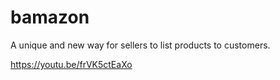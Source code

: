 # bamazon
A unique and new way for sellers to list products to customers.

https://youtu.be/frVK5ctEaXo
